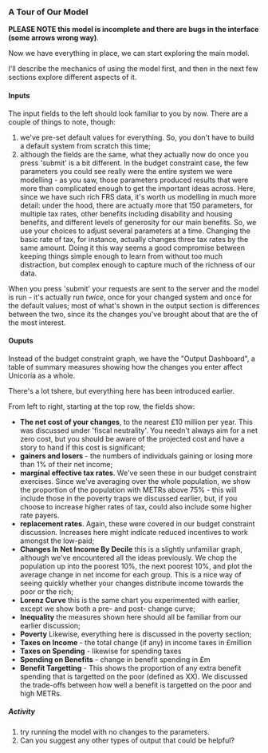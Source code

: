 ### A Tour of Our Model

**PLEASE NOTE this model is incomplete and there are bugs in the interface (some arrows wrong way)**.

Now we have everything in place, we can start exploring the  main model.

I'll describe the mechanics of using the model first, and then in the next few sections explore different aspects of it.

#### Inputs

The input fields to the left should look familiar to you by now. There are a couple of things to note, though:

1. we've pre-set default values for everything. So, you don't have to build a default system from scratch this time;
2. although the fields are the same, what they actually now do once you press 'submit' is a bit different. In the budget constraint case, the few parameters you could see really were the entire system we were modelling - as you saw, those parameters produced results that were more than complicated enough to get the important ideas across. Here, since we have such rich FRS data, it's worth us modelling in much more detail: under the hood, there are actually more that 150 parameters, for multiple tax rates, other benefits including disability and housing benefits, and different levels of generosity for our main benefits. So, we use your choices to adjust several parameters at a time. Changing the basic rate of tax, for instance, actually changes three tax rates by the same amount. Doing it this way seems a good compromise between keeping things simple enough to learn from without too much distraction, but complex enough to capture much of the richness of our data.

When you press 'submit' your requests are sent to the server and the model is run - it's actually run *twice*, once for your changed system and once for the default values; most of what's shown in the output section is differences between the two, since its the changes you've brought about that are the of the most interest.

#### Ouputs

Instead of the budget constraint graph, we have the "Output Dashboard", a table of summary measures showing how the changes you enter affect Unicoria as a whole.

There's a lot tshere, but everything here has been introduced earlier.

From left to right, starting at the top row, the fields show:

* **The net cost of your changes**, to the nearest £10 million per year. This was discussed under 'fiscal neutrality'. You needn't always aim for a net zero cost, but you should be aware of the projected cost and have a story to hand if this cost is significant;
* **gainers and losers** - the numbers of individuals gaining or losing more than 1% of their net income;
* **marginal effective tax rates**. We've seen these in our budget constraint exercises. Since we've averaging over the whole population, we show the proportion of the population with METRs above 75% - this will include those in the poverty traps we discussed earlier, but, if you choose to increase higher rates of tax, could also include some higher rate payers.   
* **replacement rates**. Again, these were covered in our budget constraint discussion. Increases here might indicate reduced incentives to work amongst the low-paid;
* **Changes In Net Income By Decile** this is a slightly unfamiliar graph, although we've encountered all the ideas previously. We chop the population up into the poorest 10%, the next poorest 10%, and plot the average change in net income for each group. This is a nice way of seeing quickly whether your changes distribute income towards the poor or the rich;
* **Lorenz Curve** this is the same chart you experimented with earlier, except we show both a pre- and post- change curve;
* **Inequality** the measures shown here should all be familiar from our earlier discussion;
* **Poverty** Likewise, everything here is discussed in the poverty section;
* **Taxes on Income** - the total change (if any) in income taxes in £million
* **Taxes on Spending** - likewise for spending taxes
* **Spending on Benefits** - change in benefit spending in £m
* **Benefit Targetting** - This shows the proportion of any extra benefit spending that is targetted on the poor (defined as XX). We discussed the trade-offs between how well a benefit is targetted on the poor and high METRs.

##### Activity

1. try running the model with no changes to the parameters.
2. Can you suggest any other types of output that could be helpful?
